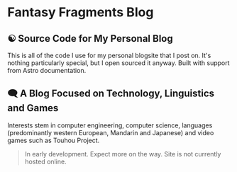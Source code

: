 # Fantasy Fragments Blog

## ☯️ Source Code for My Personal Blog
This is all of the code I use for my personal blogsite that I post on. It's nothing particularly special, but I open sourced it anyway. Built with support from Astro documentation.


## 🗨️ A Blog Focused on Technology, Linguistics and Games
Interests stem in computer engineering, computer science, languages (predominantly western European, Mandarin and Japanese) and video games such as Touhou Project.

> In early development. Expect more on the way. Site is not currently hosted online.
